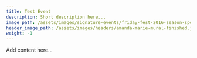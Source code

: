 ```yaml
---
title: Test Event
description: Short description here...
image_path: /assets/images/signature-events/friday-fest-2016-season-sponsor-thank-you.jpg
header_image_path: /assets/images/headers/amanda-marie-mural-finished.jpg
weight: -1
---
```



Add content here...